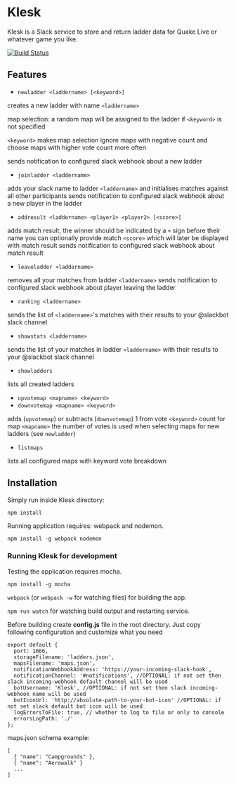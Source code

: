 # Klesk
Klesk is a Slack service to store and return ladder data for Quake Live or whatever game you like.

[![Build Status](https://travis-ci.org/TheOneYouDontLike/Klesk.svg?branch=master)](https://travis-ci.org/TheOneYouDontLike/Klesk)

## Features
- `newladder <laddername> [<keyword>]`

creates a new ladder with name `<laddername>`

map selection: a random map will be assigned to the ladder if `<keyword>` is not specified

`<keyword>` makes map selection ignore maps with negative <keyword> count and choose maps with higher <keyword> vote count more often

sends notification to configured slack webhook about a new ladder

- `joinladder <laddername>`

adds your slack name to ladder `<laddername>` and initialises matches against all other participants
sends notification to configured slack webhook about a new player in the ladder

- `addresult <laddername> <player1> <player2> [<score>]`

adds match result, the winner should be indicated by a `+` sign before their name
you can optionally provide match `<score>` which will later be displayed with match result
sends notification to configured slack webhook about match result

- `leaveladder <laddername>`

removes all your matches from ladder `<laddername>`
sends notification to configured slack webhook about player leaving the ladder

- `ranking <laddername>`

sends the list of `<laddername>`'s matches with their results to your @slackbot slack channel

- `showstats <laddername>`

sends the list of your matches in ladder `<laddername>` with their results to your @slackbot slack channel

- `showladders`

lists all created ladders

- `upvotemap <mapname> <keyword>`
- `downvotemap <mapname> <keyword>`

adds (`upvotemap`) or subtracts (`downvotemap`) 1 from vote `<keyword>` count for map `<mapname>`
the number of votes is used when selecting maps for new ladders (see `newladder`)

- `listmaps`

lists all configured maps with keyword vote breakdown

## Installation
Simply run inside Klesk directory:

`npm install`

Running application requires: webpack and nodemon.

`npm install -g webpack nodemon`

### Running Klesk for development
Testing the application requires mocha.

`npm install -g mocha`

`webpack` (or `webpack -w` for watching files) for building the app.

`npm run watch` for watching build output and restarting service.

Before building create **config.js** file in the root directory.
Just copy following configuration and customize what you need

```
export default {
  port: 1666,
  storageFilename: 'ladders.json',
  mapsFilename: 'maps.json',
  notificationWebhookAddress: 'https://your-incoming-slack-hook',
  notificationChannel: '#notifications', //OPTIONAL: if not set then slack incoming-webhook default channel will be used
  botUsername: 'Klesk', //OPTIONAL: if not set then slack incoming-webhook name will be used
  botIconUrl: 'http://absolute-path-to-your-bot-icon' //OPTIONAL: if not set slack default bot icon will be used
  logErrorsToFile: true, // whether to log to file or only to console
  errorsLogPath: './'
};
```

maps.json schema example:

```
[
  { "name": "Campgrounds" },
  { "name": "Aerowalk" }
  ...
]
```
